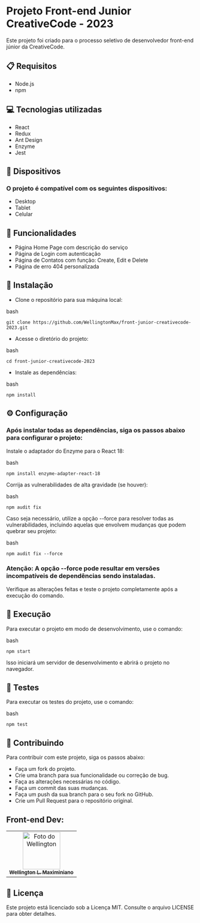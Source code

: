 # Projeto Front-end Junior CreativeCode - 2023
Este projeto foi criado para o processo seletivo de desenvolvedor front-end júnior da CreativeCode.

## 📋 Requisitos

- Node.js
- npm

## 💻 Tecnologias utilizadas

- React
- Redux
- Ant Design
- Enzyme
- Jest

## 📱 Dispositivos

### O projeto é compatível com os seguintes dispositivos:

- Desktop
- Tablet
- Celular

## 🌟 Funcionalidades
- Página Home Page com descrição do serviço
- Página de Login com autenticação
- Página de Contatos com função: Create, Edit e Delete
- Página de erro 404 personalizada

## 🔧 Instalação
- Clone o repositório para sua máquina local:

bash

`git clone https://github.com/WellingtonMax/front-junior-creativecode-2023.git` 

- Acesse o diretório do projeto:

bash

`cd front-junior-creativecode-2023`

- Instale as dependências:

bash

`npm install`

## ⚙️ Configuração
### Após instalar todas as dependências, siga os passos abaixo para configurar o projeto:

Instale o adaptador do Enzyme para o React 18:

bash

`npm install enzyme-adapter-react-18`

Corrija as vulnerabilidades de alta gravidade (se houver):

bash

`npm audit fix`

Caso seja necessário, utilize a opção --force para resolver todas as vulnerabilidades, incluindo aquelas que envolvem mudanças que podem quebrar seu projeto:

bash

`npm audit fix --force`

### Atenção: A opção --force pode resultar em versões incompatíveis de dependências sendo instaladas. 
Verifique as alterações feitas e teste o projeto completamente após a execução do comando.

## 🚀 Execução
Para executar o projeto em modo de desenvolvimento, use o comando:

bash

`npm start`

Isso iniciará um servidor de desenvolvimento e abrirá o projeto no navegador.

## 🧪 Testes

Para executar os testes do projeto, use o comando:

bash

`npm test`

## 🤝 Contribuindo

Para contribuir com este projeto, siga os passos abaixo:

- Faça um fork do projeto.
- Crie uma branch para sua funcionalidade ou correção de bug.
- Faça as alterações necessárias no código.
- Faça um commit das suas mudanças.
- Faça um push da sua branch para o seu fork no GitHub.
- Crie um Pull Request para o repositório original.

## Front-end Dev:

<table>
  <tr>
    </td>
     <td align="center">
      <a href="https://github.com/WellingtonMax">
        <img src="https://avatars.githubusercontent.com/u/83736385?v=4" width="100px;" alt="Foto do Wellington"/><br>
        <sub>
          <b>Wellington L. Maximiniano</b>
        </sub>
      </a>
    </td>
  </tr>
</table>

## 📄 Licença

Este projeto está licenciado sob a Licença MIT. Consulte o arquivo LICENSE para obter detalhes.
